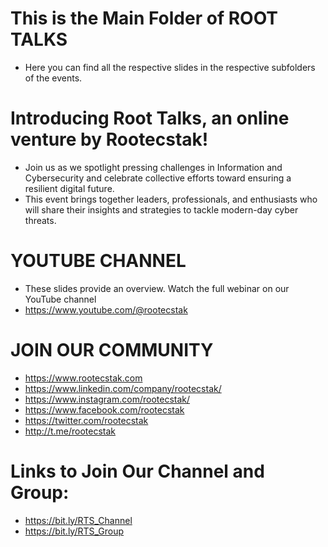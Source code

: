 # This is the Main Folder of ROOT TALKS

- Here you can find all the respective slides in the respective subfolders of the events.

# Introducing Root Talks, an online venture by Rootecstak!

- Join us as we spotlight pressing challenges in Information and Cybersecurity and celebrate collective efforts toward ensuring a resilient digital future. 
- This event brings together leaders, professionals, and enthusiasts who will share their insights and strategies to tackle modern-day cyber threats.

# YOUTUBE CHANNEL

- These slides provide an overview. Watch the full webinar on our YouTube channel
- https://www.youtube.com/@rootecstak

# JOIN OUR COMMUNITY

- https://www.rootecstak.com
- https://www.linkedin.com/company/rootecstak/
- https://www.instagram.com/rootecstak/
- https://www.facebook.com/rootecstak
- https://twitter.com/rootecstak
- http://t.me/rootecstak

# Links to Join Our Channel and Group:
- https://bit.ly/RTS_Channel
- https://bit.ly/RTS_Group
